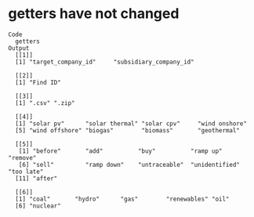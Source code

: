 # getters have not changed

    Code
      getters
    Output
      [[1]]
      [1] "target_company_id"     "subsidiary_company_id"
      
      [[2]]
      [1] "Find ID"
      
      [[3]]
      [1] ".csv" ".zip"
      
      [[4]]
      [1] "solar pv"      "solar thermal" "solar cpv"     "wind onshore" 
      [5] "wind offshore" "biogas"        "biomass"       "geothermal"   
      
      [[5]]
       [1] "before"       "add"          "buy"          "ramp up"      "remove"      
       [6] "sell"         "ramp down"    "untraceable"  "unidentified" "too late"    
      [11] "after"       
      
      [[6]]
      [1] "coal"       "hydro"      "gas"        "renewables" "oil"       
      [6] "nuclear"   
      


